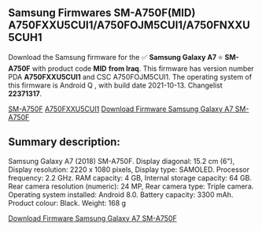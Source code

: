 <h2>Samsung Firmwares SM-A750F(MID) A750FXXU5CUI1/A750FOJM5CUI1/A750FNXXU5CUH1</h2>
Download the Samsung firmware for the ✅ <strong>Samsung Galaxy A7 </strong> ⭐ <strong>SM-A750F</strong> with product code <strong>MID</strong> <strong> from Iraq</strong>. This firmware has version number PDA <strong>A750FXXU5CUI1</strong> and CSC A750FOJM5CUI1. The operating system of this firmware is Android Q , with build date 2021-10-13. Changelist <strong>22371317</strong>.


[SM-A750F](https://samfirm.shop/samsung/model/SM-A750F)
[A750FXXU5CUI1](https://samfirm.shop/samsung/pda/A750FXXU5CUI1)
[Download Firmware Samsung Galaxy A7 SM-A750F](https://samfirm.shop/samsung/firmware/464752)
<h2>Summary description:</h2>
<p>Samsung Galaxy A7 (2018) SM-A750F. Display diagonal: 15.2 cm (6"), Display resolution: 2220 x 1080 pixels, Display type: SAMOLED. Processor frequency: 2.2 GHz. RAM capacity: 4 GB, Internal storage capacity: 64 GB. Rear camera resolution (numeric): 24 MP, Rear camera type: Triple camera. Operating system installed: Android 8.0. Battery capacity: 3300 mAh. Product colour: Black. Weight: 168 g</p>


[Download Firmware Samsung Galaxy A7 SM-A750F](https://samfirm.shop/samsung/firmware/464752)
